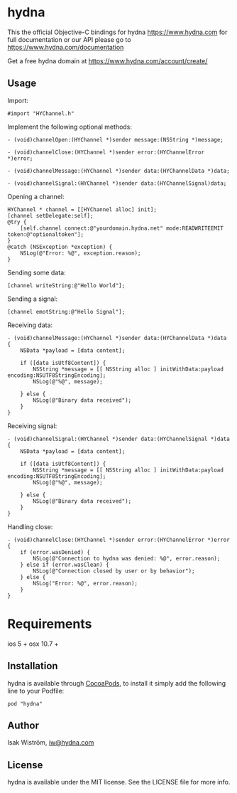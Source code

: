 # hydna

This the official Objective-C bindings for hydna https://www.hydna.com for full documentation or our API please go to https://www.hydna.com/documentation

Get a free hydna domain at https://www.hydna.com/account/create/


## Usage


Import:

    #import "HYChannel.h"

Implement the following optional **<HYChannelDelegate>** methods:

    - (void)channelOpen:(HYChannel *)sender message:(NSString *)message;

    - (void)channelClose:(HYChannel *)sender error:(HYChannelError *)error;

    - (void)channelMessage:(HYChannel *)sender data:(HYChannelData *)data;

    - (void)channelSignal:(HYChannel *)sender data:(HYChannelSignal)data;

Opening a channel:

    HYChannel * channel = [[HYChannel alloc] init];
    [channel setDelegate:self];
    @try {
        [self.channel connect:@"yourdomain.hydna.net" mode:READWRITEEMIT token:@"optionaltoken"];
    }
    @catch (NSException *exception) {
        NSLog(@"Error: %@", exception.reason);
    }

Sending some data:
    
    [channel writeString:@"Hello World"];

Sending a signal:

    [channel emotString:@"Hello Signal"];

Receiving data:
    
    - (void)channelMessage:(HYChannel *)sender data:(HYChannelData *)data
    {
        NSData *payload = [data content];

        if ([data isUtf8Content]) {
            NSString *message = [[ NSString alloc ] initWithData:payload encoding:NSUTF8StringEncoding];
            NSLog(@"%@", message);
            
        } else {
            NSLog(@"Binary data received");
        }
    }

Receiving signal:

    - (void)channelSignal:(HYChannel *)sender data:(HYChannelSignal *)data
    {
        NSData *payload = [data content];

        if ([data isUtf8Content]) {
            NSString *message = [[ NSString alloc ] initWithData:payload encoding:NSUTF8StringEncoding];
            NSLog(@"%@", message);
            
        } else {
            NSLog(@"Binary data received");
        }
    }

Handling close:

    - (void)channelClose:(HYChannel *)sender error:(HYChannelError *)error
    {
        if (error.wasDenied) {
            NSLog(@"Connection to hydna was denied: %@", error.reason);
        } else if (error.wasClean) {
            NSLog(@"Connection closed by user or by behavior");
        } else {
            NSLog("Error: %@", error.reason);
        }
    }


# Requirements

ios 5 +
osx 10.7 +

## Installation

hydna is available through [CocoaPods](http://cocoapods.org), to install
it simply add the following line to your Podfile:

    pod "hydna"

## Author

Isak Wiström, iw@hydna.com

## License

hydna is available under the MIT license. See the LICENSE file for more info.
